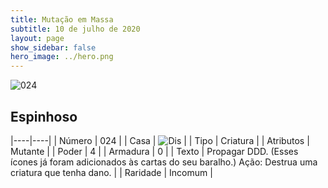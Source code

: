 ```yaml
---
title: Mutação em Massa
subtitle: 10 de julho de 2020
layout: page
show_sidebar: false
hero_image: ../hero.png
---
```


![024](https://cdn.keyforgegame.com/media/card_front/pt/479_024_P78JC3MGR97W_pt.png)

## Espinhoso

|----|----|
| Número | 024 |
| Casa | ![Dis](https://archonarcana.com/images/thumb/e/e8/Dis.png/22px-Dis.png "Dis") |
| Tipo | Criatura |
| Atributos | Mutante |
| Poder | 4 |
| Armadura | 0 |
| Texto | Propagar DDD. (Esses ícones já foram adicionados às cartas do seu baralho.)  Ação: Destrua uma criatura que tenha dano. |
| Raridade | Incomum |
